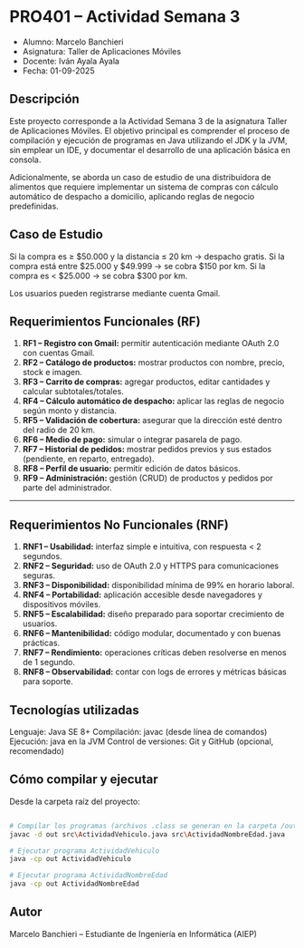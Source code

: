 # PRO401 – Actividad Semana 3

- Alumno: Marcelo Banchieri
- Asignatura: Taller de Aplicaciones Móviles
- Docente: Iván Ayala Ayala
- Fecha: 01-09-2025

## Descripción

Este proyecto corresponde a la Actividad Semana 3 de la asignatura Taller de Aplicaciones Móviles.
El objetivo principal es comprender el proceso de compilación y ejecución de programas en Java utilizando el JDK y la JVM, sin emplear un IDE, y documentar el desarrollo de una aplicación básica en consola.

Adicionalmente, se aborda un caso de estudio de una distribuidora de alimentos que requiere implementar un sistema de compras con cálculo automático de despacho a domicilio, aplicando reglas de negocio predefinidas.

## Caso de Estudio

Si la compra es ≥ $50.000 y la distancia ≤ 20 km → despacho gratis.
Si la compra está entre $25.000 y $49.999 → se cobra $150 por km.
Si la compra es < $25.000 → se cobra $300 por km.

Los usuarios pueden registrarse mediante cuenta Gmail.

## Requerimientos Funcionales (RF)
1. **RF1 – Registro con Gmail:** permitir autenticación mediante OAuth 2.0 con cuentas Gmail.  
2. **RF2 – Catálogo de productos:** mostrar productos con nombre, precio, stock e imagen.  
3. **RF3 – Carrito de compras:** agregar productos, editar cantidades y calcular subtotales/totales.  
4. **RF4 – Cálculo automático de despacho:** aplicar las reglas de negocio según monto y distancia.  
5. **RF5 – Validación de cobertura:** asegurar que la dirección esté dentro del radio de 20 km.  
6. **RF6 – Medio de pago:** simular o integrar pasarela de pago.  
7. **RF7 – Historial de pedidos:** mostrar pedidos previos y sus estados (pendiente, en reparto, entregado).  
8. **RF8 – Perfil de usuario:** permitir edición de datos básicos.  
9. **RF9 – Administración:** gestión (CRUD) de productos y pedidos por parte del administrador.  

---

## Requerimientos No Funcionales (RNF)
1. **RNF1 – Usabilidad:** interfaz simple e intuitiva, con respuesta < 2 segundos.  
2. **RNF2 – Seguridad:** uso de OAuth 2.0 y HTTPS para comunicaciones seguras.  
3. **RNF3 – Disponibilidad:** disponibilidad mínima de 99% en horario laboral.  
4. **RNF4 – Portabilidad:** aplicación accesible desde navegadores y dispositivos móviles.  
5. **RNF5 – Escalabilidad:** diseño preparado para soportar crecimiento de usuarios.  
6. **RNF6 – Mantenibilidad:** código modular, documentado y con buenas prácticas.  
7. **RNF7 – Rendimiento:** operaciones críticas deben resolverse en menos de 1 segundo.  
8. **RNF8 – Observabilidad:** contar con logs de errores y métricas básicas para soporte.

## Tecnologías utilizadas

Lenguaje: Java SE 8+
Compilación: javac (desde línea de comandos)
Ejecución: java en la JVM
Control de versiones: Git y GitHub (opcional, recomendado)

## Cómo compilar y ejecutar

Desde la carpeta raíz del proyecto:
```bash 

# Compilar los programas (archivos .class se generan en la carpeta /out)
javac -d out src\ActividadVehiculo.java src\ActividadNombreEdad.java

# Ejecutar programa ActividadVehiculo
java -cp out ActividadVehiculo

# Ejecutar programa ActividadNombreEdad
java -cp out ActividadNombreEdad
```
## Autor
Marcelo Banchieri – Estudiante de Ingeniería en Informática (AIEP)

